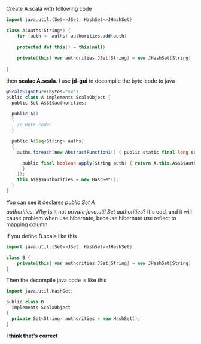 Create A.scala with following code 
```scala
import java.util.{Set=>JSet, HashSet=>JHashSet}

class A(auths:String*) {
	for (auth <- auths) authorities.add(auth)
	
	protected def this() = this(null)
	
	private[this] var authorities:JSet[String] = new JHashSet[String]
	
}
```

then **scalac A.scala**. I use **jd-gui** to decompile the byte-code to java

```scala
@ScalaSignature(bytes="xx")
public class A implements ScalaObject {
  public Set A$$$$authorities;

  public A()
  {
    // Byte code:
  }

  public A(Seq<String> auths)
  {
    auths.foreach(new AbstractFunction1() { public static final long serialVersionUID = 0L;

      public final boolean apply(String auth) { return A.this.A$$$$authorities.add(auth);
      }
    });
    this.A$$$$authorities = new HashSet();
  }
}
```

You can see it declares *public Set A$$$$authorities*. Why is it not *private java.util.Set<String> authorities*? It's odd, and it will cause problem when use hibernate, because hibernate use reflect to mapping column.

If you define B.scala like this

```scala
import java.util.{Set=>JSet, HashSet=>JHashSet}

class B {
	private[this] var authorities:JSet[String] = new JHashSet[String]
}
```
Then the decompile java code is like this
```scala
import java.util.HashSet;

public class B
  implements ScalaObject
{
  private Set<String> authorities = new HashSet();
}
```

**I think that's correct**

